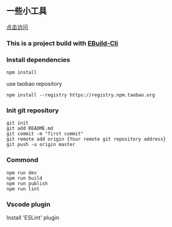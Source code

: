 ## 一些小工具

[点击访问](https://theajack.gitee.io/tool)

### This is a project build with [EBuild-Cli](https://github.com/theajack/ebuild-cli)

### Install dependencies

```
npm install
```

use taobao repository

```
npm install --registry https://registry.npm.taobao.org
```

### Init git repository

```
git init
git add README.md
git commit -m "first commit"
git remote add origin {Your remote git repository address}
git push -u origin master
```

### Commond

```
npm run dev
npm run build
npm run publish
npm run lint
```

### Vscode plugin

Install 'ESLint' plugin